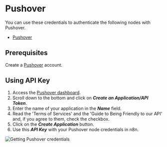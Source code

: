 # Pushover

You can use these credentials to authenticate the following nodes with Pushover.
- [Pushover](/workflow/integrations/nodes/n8n-nodes-base.pushover/)

## Prerequisites

Create a [Pushover](https://pushover.net) account.

## Using API Key

1. Access the [Pushover dashboard](https://pushover.net/).
2. Scroll down to the bottom and click on ***Create an Application/API Token***.
3. Enter the name of your application in the ***Name*** field.
4. Read the 'Terms of Services' and the 'Guide to Being Friendly to our API' and, if you agree to them, check the checkbox.
5. Click on the ***Create Application*** button.
6. Use this ***API Key*** with your Pushover node credentials in n8n.

![Getting Pushover credentials](/_images/integrations/credentials/pushover/using-api-key.gif)
